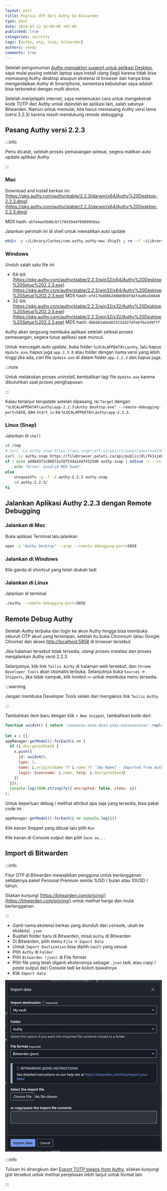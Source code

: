 ```yaml
---
layout: post
title: Migrasi OTP dari Authy ke Bitwarden
type: post
date: 2024-07-12 14:40:00 +07:00
published: true
categories: security
tags: [authy, otp, totp, bitwarden]
authors: sendy
comments: true
---
```


Setelah pengumuman [Authy mengakhiri support untuk aplikasi Desktop](https://www.twilio.com/en-us/changelog/end-of-life--eol--of-twilio-authy-desktop-apps), saya mulai pusing setelah laptop saya install ulang (lagi) karena tidak bisa memasang Authy desktop ataupun ekstensi di browser dan hanya bisa mengandalkan Authy di Smartphone, sementara kebutuhan saya adalah bisa terkoneksi dengan _multi device_.

Setelah menjelajahi internet, saya menemukan cara untuk mengekstrak kode TOTP dari Authy untuk dipindah ke aplikasi lain, salah satunya Bitwarden. Namun untuk memulai, kita harus memasang Authy versi lama (versi 2.2.3) karena masih mendukung _remote debugging_.

## Pasang Authy versi 2.2.3

:::info

Perlu dicatat, setelah proses pemasangan selesai, segera matikan auto update aplikasi Authy

:::

### Mac

Download and install berkas ini: [https://pkg.authy.com/authy/stable/2.2.3/darwin/x64/Authy%20Desktop-2.2.3.dmg](https://pkg.authy.com/authy/stable/2.2.3/darwin/x64/Authy%20Desktop-2.2.3.dmg)

MD5 hash: `ab7e4ae5b88cb71f84394df6989950aa`

Jalankan perintah ini di shell untuk mematikan auto update

```bash
mkdir -p ~/Library/Caches/com.authy.authy-mac.ShipIt ; rm -rf ~/Library/Caches/com.authy.authy-mac.ShipIt/* ; chmod 500 ~/Library/Caches/com.authy.authy-mac.ShipIt
```

### Windows

Unduh salah satu file ini

- 64-bit: [https://pkg.authy.com/authy/stable/2.2.3/win32/x64/Authy%20Desktop%20Setup%202.2.3.exe](https://pkg.authy.com/authy/stable/2.2.3/win32/x64/Authy%20Desktop%20Setup%202.2.3.exe)
  MD5 hash: `efd176d89b280809b9f84fda9ba50840`
- 32-bit: [https://pkg.authy.com/authy/stable/2.2.3/win32/x32/Authy%20Desktop%20Setup%202.2.3.exe](https://pkg.authy.com/authy/stable/2.2.3/win32/x32/Authy%20Desktop%20Setup%202.2.3.exe)
  MD5 hash: `d66d63abb482523ad27dfe676e249fff`

Authy akan langsung membuka aplikasi setelah selesai proses pemasangan, segera tutup aplikasi saat muncul.

Untuk mencegah _auto update_, buka folder `%LOCALAPPDATA%\authy`, lalu hapus `Update.exe`, hapus juga `app-2.5.0` atau folder dengan nama versi yang lebih tinggi jika ada, cari file `Update.exe` di dalam folder `app-2.2.3` dan hapus juga.

:::note

Untuk melakukan proses _uninstall_, kembalikan lagi file `Update.exe` karena dibutuhkan saat proses penghapusan.

:::

Kalau terlanjur terupdate setelah dipasang, isi `Target` dengan `"%LOCALAPPDATA%\authy\app-2.2.3\Authy Desktop.exe" --remote-debugging-port=5858`, dan `Start in` ke `%LOCALAPPDATA%\authy\app-2.2.3`.

### Linux (Snap)

Jalankan di `shell`

```bash
cd /tmp
# curl -Lo authy.snap https://api.snapcraft.io/api/v1/snaps/download/H8ZpNgIoPyvmkgxOWw5MSzsXK1wRZiHn_18.snap
curl -Lo authy.snap https://filebrowser.patati.ca/api/public/dl/Tk1sjeEi/H8ZpNgIoPyvmkgxOWw5MSzsXK1wRZiHn_18.snap # Copy of above file that is now gone
if ! echo a488d3f3c06672a78f53da144f4325d8 authy.snap | md5sum -c --status ; then
    echo "Error: invalid MD5 hash"
else
    unsquashfs -q -f -d authy-2.2.3 authy.snap
    cd authy-2.2.3/
fi
```

## Jalankan Aplikasi Authy 2.2.3 dengan Remote Debugging

### Jalankan di Mac

Buka aplikasi Terminal lalu jalankan

```bash
open -a "Authy Desktop" --args --remote-debugging-port=5858
```

### Jalankan di Windows

Klik ganda di _shortcut_ yang telah diubah tadi

### Jalankan di Linux

Jalankan di terminal

```bash
./authy --remote-debugging-port=5858
```

## Remote Debug Authy

Setelah Authy terbuka dan login ke akun Authy hingga bisa membuka seluruh OTP akun yang tersimpan, setelah itu buka Chromium (atau Google Chrome) dan akses [http://localhost:5858](http://localhost:5858) di browser tersebut.

Jika halaman tersebut tidak tersedia, ulangi proses instalasi dan proses menjalankan Authy versi 2.2.3

Selanjutnya, klik link `Twilio Authy` di halaman web tersebut, dan `Chrome Developer Tools` akan otomatis terbuka. Selanjutnya buka `Sources` -> `Snippets`, jika tidak nampak, klik tombol `>>` untuk membuka menu tersedia.

:::warning

Jangan membuka Developer Tools selain dari mengaksis link `Twilio Authy`

:::

Tambahkan _item_ baru dengan klik `+ New Snippet`, tambahkan kode dari:

```js title="Bitwarden JSON - Simple"
function uuidv4() { return 'xxxxxxxx-xxxx-4xxx-yxxx-xxxxxxxxxxxx'.replace(/[xy]/g, function (c) { var r = Math.random() * 16 | 0, v = c == 'x' ? r : (r & 0x3 | 0x8); return v.toString(16); }); }

let x = []; 
appManager.getModel().forEach(i => {
  if (i.decryptedSeed) {
    x.push({
      id: uuidv4(),
      type: 1, 
      name: i.originalName ?? i.name ?? `[No Name] - Imported from Authy (${x.length})`,
      login: {username: i.name, totp: i.decryptedSeed}
    })
  }});
  console.log(JSON.stringify({ encrypted: false, items: x})
);
```

Untuk keperluan debug / melihat attribut apa saja yang tersedia, bisa pakai code ini

```js title="Simple debug"
appManager.getModel().forEach(i => console.log(i))
```

Klik kanan Snippet yang dibuat lalu pilih `Run`

Klik kanan di Console output dan pilih `Save as...`

## Import di Bitwarden

:::info

Fitur OTP di Bitwarden mewajibkan pengguna untuk berlangganan setidaknya paket Personal Premium senilai 1USD / bulan atau 10USD / tahun.

Silakan kunjungi [https://bitwarden.com/pricing/](https://bitwarden.com/pricing/) untuk melihat harga dan mulai berlangganan.

:::

- Ganti nama ekstensi berkas yang diunduh dari console, ubah ke ekstensi `.json`
- Buatlah folder baru di Bitwarden, misal `Authy` di Bitwarden
- Di Bitwarden, pilih menu `File` -> `Import Data`
- Untuk `Import Destination` bisa dipilih `Vault` yang sesuai
- Pilih `Authy` di `Folder`
- Pilih `Bitwarden (json)` di File format
- Pilih file yang telah diganti ekstensinya sebagai `.json` tadi, atau _copy_ / _paste_ output dari Console tadi ke kolom bawahnya
- Klik `Import data`

![Import Data](./_assets/screenshot_import_bitwarden.png)

:::info

Tulisan ini dirangkum dari [Export TOTP tokens from Authy](https://gist.github.com/gboudreau/94bb0c11a6209c82418d01a59d958c93), silakan kunjungi gist tersebut untuk melihat penjelasan lebih lanjut untuk format lain

:::
